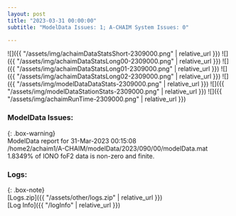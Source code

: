 ```yaml
---
layout: post
title: "2023-03-31 00:00:00"
subtitle: "ModelData Issues: 1; A-CHAIM System Issues: 0"

---
```


![]({{ "/assets/img/achaimDataStatsShort-2309000.png" | relative_url }})
![]({{ "/assets/img/achaimDataStatsLong00-2309000.png" | relative_url }})
![]({{ "/assets/img/achaimDataStatsLong01-2309000.png" | relative_url }})
![]({{ "/assets/img/achaimDataStatsLong02-2309000.png" | relative_url }})
![]({{ "/assets/img/modelDataDataStats-2309000.png" | relative_url }})
![]({{ "/assets/img/modelDataStationStats-2309000.png" | relative_url }})
![]({{ "/assets/img/achaimRunTime-2309000.png" | relative_url }})


### ModelData Issues:  
  
{: .box-warning}  
 ModelData report for 31-Mar-2023 00:15:08   
 /home2/achaim1/A-CHAIM/modelData/2023/090/00/modelData.mat   
 1.8349% of IONO foF2 data is non-zero and finite.   
  


### Logs:  
  
{: .box-note}  
[Logs.zip]({{ "/assets/other/logs.zip" | relative_url }})  
[Log Info]({{ "/logInfo" | relative_url }})  
